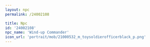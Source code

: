 ```yaml
---
layout: npc
permalink: /24002108

title: Npc
id: '24002108'
npc_name: 'Wind-up Commander'
icon_url: 'portrait/mob/21000532_m_toysoldierofficerblack_p.png'
---
```

